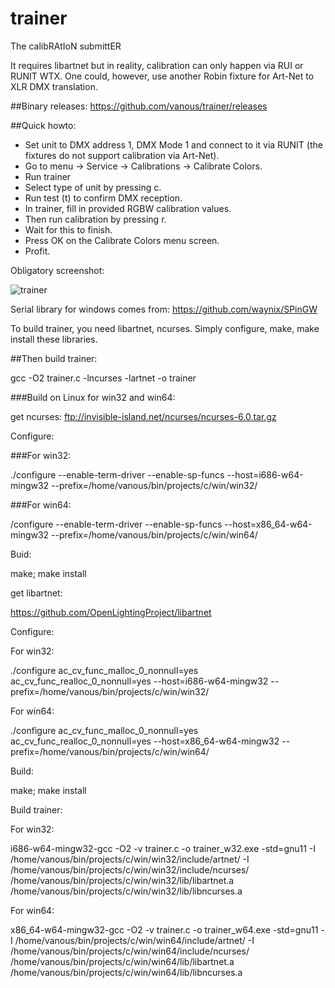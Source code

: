 # trainer

The calibRAtIoN submittER

It requires libartnet but in reality, calibration can only happen via RUI or RUNIT WTX. One could, however, use another Robin fixture for Art-Net to XLR DMX translation.

##Binary releases:
https://github.com/vanous/trainer/releases

##Quick howto:

* Set unit to DMX address 1, DMX Mode 1 and connect to it via RUNIT (the fixtures do not support calibration via Art-Net).
* Go to menu → Service → Calibrations → Calibrate Colors.
* Run trainer
* Select type of unit by pressing c.
* Run test (t) to confirm DMX reception.
* In trainer, fill in provided RGBW calibration values.
* Then run calibration by pressing r.
* Wait for this to finish.
* Press OK on the Calibrate Colors menu screen.
* Profit.

Obligatory screenshot:

![trainer](https://cloud.githubusercontent.com/assets/3680926/11918539/19d9e56c-a736-11e5-8eac-7ffb18d246d8.gif)

Serial library for windows comes from: https://github.com/waynix/SPinGW

To build trainer, you need libartnet, ncurses. Simply configure, make, make install these libraries.

##Then build trainer:

gcc -O2 trainer.c -lncurses -lartnet  -o trainer


###Build on Linux for win32 and win64:

get ncurses: ftp://invisible-island.net/ncurses/ncurses-6.0.tar.gz

Configure:

###For win32:

./configure --enable-term-driver --enable-sp-funcs --host=i686-w64-mingw32 --prefix=/home/vanous/bin/projects/c/win/win32/

###For win64:

/configure --enable-term-driver --enable-sp-funcs --host=x86_64-w64-mingw32 --prefix=/home/vanous/bin/projects/c/win/win64/

Buid:

make; make install

get libartnet: 


https://github.com/OpenLightingProject/libartnet

Configure:

For win32:

./configure ac_cv_func_malloc_0_nonnull=yes  ac_cv_func_realloc_0_nonnull=yes --host=i686-w64-mingw32 --prefix=/home/vanous/bin/projects/c/win/win32/

For win64:

./configure ac_cv_func_malloc_0_nonnull=yes  ac_cv_func_realloc_0_nonnull=yes --host=x86_64-w64-mingw32 --prefix=/home/vanous/bin/projects/c/win/win64/


Build:

make; make install


Build trainer:

For win32:

i686-w64-mingw32-gcc -O2 -v trainer.c -o trainer_w32.exe -std=gnu11 -I /home/vanous/bin/projects/c/win/win32/include/artnet/ -I /home/vanous/bin/projects/c/win/win32/include/ncurses/ /home/vanous/bin/projects/c/win/win32/lib/libartnet.a  /home/vanous/bin/projects/c/win/win32/lib/libncurses.a

For win64:

x86_64-w64-mingw32-gcc -O2 -v trainer.c -o trainer_w64.exe -std=gnu11 -I /home/vanous/bin/projects/c/win/win64/include/artnet/ -I /home/vanous/bin/projects/c/win/win64/include/ncurses/ /home/vanous/bin/projects/c/win/win64/lib/libartnet.a /home/vanous/bin/projects/c/win/win64/lib/libncurses.a
